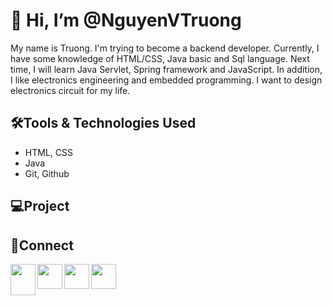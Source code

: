 # 👋 Hi, I’m @NguyenVTruong
My name is Truong. I'm trying to become a backend developer. Currently, I have some knowledge of HTML/CSS, Java basic and Sql language. Next time, I will learn Java Servlet, Spring framework and JavaScript. In addition, I like electronics engineering and embedded programming. I want to design electronics circuit for my life. 
## 🛠️Tools & Technologies Used
- HTML, CSS
- Java
- Git, Github
## 💻Project
## 🔗Connect

<a href= "https://github.com/NguyenVTruong"><img align="left" style="float: left" src="https://cdn4.iconfinder.com/data/icons/bettericons/354/github-square-512.png" height= "50;" width= "40;"></img></a>

<a href= "https://www.linkedin.com/in/truong-nguyen-609831163/"><img align="left" style="float: left" src="https://www.flaticon.com/svg/vstatic/svg/174/174857.svg?token=exp=1616487920~hmac=7eeb9073a011e0d583f7dbae9a00e057" width= "40;"></img></a>

<a href= "https://twitter.com/_Truong_Nguyen_"><img align="left" style="float: left" src="https://cdn.icon-icons.com/icons2/1211/PNG/512/1491579584-yumminkysocialmedia12_83085.png" width= "40;"></img></a>

<a href= "https://facebook.com/truongnv.fb"><img align="left" style="float: left" src="https://www.flaticon.com/svg/vstatic/svg/733/733547.svg?token=exp=1616506455~hmac=f6496bd9ef74c2e5ffe644b998eddb2f" width= "40;"></img></a>
